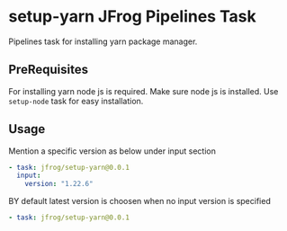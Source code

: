 # setup-yarn JFrog Pipelines Task

Pipelines task for installing yarn package manager.

## PreRequisites

For installing yarn node js is required. Make sure node js is installed. Use
`setup-node` task for easy installation.

## Usage

Mention a specific version as below under input section

```yaml
- task: jfrog/setup-yarn@0.0.1
  input:
    version: "1.22.6"
```

BY default latest version is choosen when no input version is specified

```yaml
- task: jfrog/setup-yarn@0.0.1
```